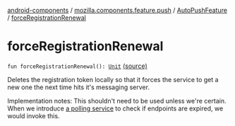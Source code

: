[android-components](../../index.md) / [mozilla.components.feature.push](../index.md) / [AutoPushFeature](index.md) / [forceRegistrationRenewal](./force-registration-renewal.md)

# forceRegistrationRenewal

`fun forceRegistrationRenewal(): `[`Unit`](https://kotlinlang.org/api/latest/jvm/stdlib/kotlin/-unit/index.html) [(source)](https://github.com/mozilla-mobile/android-components/blob/master/components/feature/push/src/main/java/mozilla/components/feature/push/AutoPushFeature.kt#L250)

Deletes the registration token locally so that it forces the service to get a new one the
next time hits it's messaging server.

Implementation notes: This shouldn't need to be used unless we're certain. When we introduce
[a polling service](https://github.com/mozilla-mobile/android-components/issues/3173) to check if endpoints are expired, we would invoke this.

